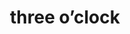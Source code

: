 ---
layout: travel&places
title: three o’clock
emoji: three_oclock
permalink: 🕒.html
image: assets/img/3moji/three_oclock.png
---